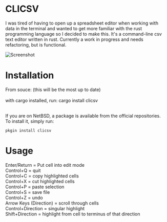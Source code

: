 # CLICSV

I was tired of having to open up a spreadsheet editor when working with data in the terminal and wanted to get more familiar with the rust programming language so I decided to make this. It's a command-line csv text editor written in rust. Currently a work in progress and needs refactoring, but is functional. 

![Screenshot](https://user-images.githubusercontent.com/68864205/128723885-d5906592-96b1-462c-89b2-635ed71cb03c.png)

# Installation
From souce: (this will be the most up to date)<br /> <br />
with cargo installed, run: cargo install clicsv<br />
<br />

If you are on NetBSD, a package is available from the official repositories.
To install it, simply run:
```
pkgin install clicsv
```

# Usage
Enter/Return = Put cell into edit mode <br />
Control+Q = quit <br />
Control+C = copy highlighted cells <br />
Control+X = cut highlighted cells <br />
Control+P = paste selection <br />
Control+S = save file <br />
Control+Z = undo <br />
Arrow Keys (Direction) = scroll through cells <br />
Control+Direction = singular highlight <br />
Shift+Direction = highlight from cell to terminus of that direction <br />
